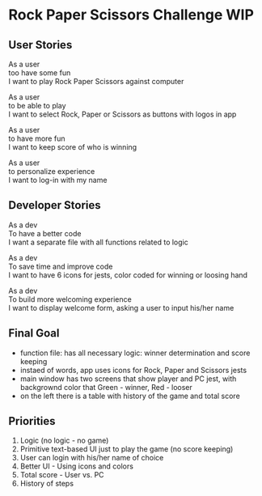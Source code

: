 # Rock Paper Scissors Challenge WIP

## User Stories

As a user  
too have some fun  
I want to play Rock Paper Scissors against computer

As a user  
to be able to play  
I want to select Rock, Paper or Scissors as buttons with logos in app

As a user  
to have more fun  
I want to keep score of who is winning

As a user  
to personalize experience  
I want to log-in with my name

## Developer Stories

As a dev  
To have a better code  
I want a separate file with all functions related to logic  

As a dev  
To save time and improve code  
I want to have 6 icons for jests, color coded for winning or loosing hand

As a dev  
To build more welcoming experience  
I want to display welcome form, asking a user to input his/her name

## Final Goal

- function file: has all necessary logic: winner determination and score keeping
- instaed of words, app uses icons for Rock, Paper and Scissors jests
- main window has two screens that show player and PC jest, with backgrownd color that Green - winner, Red - looser
- on the left there is a table with history of the game and total score

## Priorities

1) Logic (no logic - no game)
2) Primitive text-based UI just to play the game (no score keeping)
3) User can login with his/her name of choice
4) Better UI - Using icons and colors
5) Total score - User vs. PC
6) History of steps
